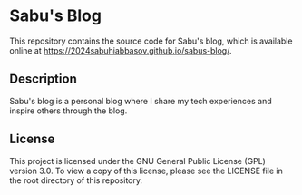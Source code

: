 # Sabu's Blog

This repository contains the source code for Sabu's blog, which is available online at https://2024sabuhiabbasov.github.io/sabus-blog/.

## Description

Sabu's blog is a personal blog where I share my tech experiences and inspire others through the blog. 

## License

This project is licensed under the GNU General Public License (GPL) version 3.0. To view a copy of this license, please see the LICENSE file in the root directory of this repository.
